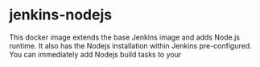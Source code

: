 # jenkins-nodejs

This docker image extends the base Jenkins image and adds Node.js runtime.  It also has the Nodejs installation within Jenkins pre-configured.  You can immediately add Nodejs build tasks to your 
